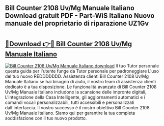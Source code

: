 ## Bill Counter 2108 Uv/Mg Manuale Italiano Download gratuit PDF - Part-WiS Italiano Nuovo manuale del proprietario di riparazione UZ1Gv

# <h2><a href="http://df9g55.blite.top/?on=Bill+Counter+2108+Uv%2fMg+Manuale+Italiano">🔗Download 👉🔴 Bill Counter 2108 Uv/Mg Manuale Italiano</a></h2>

[![Bill Counter 2108 Uv/Mg Manuale Italiano download](https://i.imgur.com/lujVjoI.png)](http://df9g55.blite.top/?on=Bill+Counter+2108+Uv%2fMg+Manuale+Italiano)
Il tuo Tutor personale questa guida per l'utente funge da Tutor personale per padroneggiare L'uso del tuo nuovo REDDDDDDD. Assistenza clienti Bill Counter 2108 Uv/Mg Manuale Italiano se hai bisogno di aiuto, il nostro team di assistenza clienti dedicato è a tua disposizione. Le funzionalità avanzate di Bill Counter 2108 Uv/Mg Manuale Italiano includono la scansione delle impronte digitali, L'integrazione della Casa Intelligente, gli aggiornamenti automatici e i comandi vocali personalizzabili, tutti accessibili e personalizzati dall'interfaccia. Il vostro successo è il nostro obiettivo Bill Counter 2108 Uv/Mg Manuale Italiano. Siamo qui per garantire la tua completa soddisfazione con il tuo nuovo prodotto.
